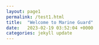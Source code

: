 ```yaml
---
layout: page1
permalink: /test1.html
title:  "Welcome to Marine Guard"
date:   2023-02-19 03:52:04 +0000
categories: jekyll update
---
```


